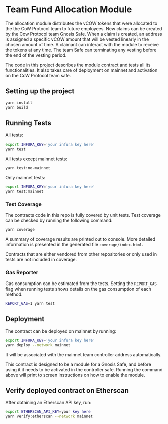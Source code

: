 # Team Fund Allocation Module

The allocation module distributes the vCOW tokens that were allocated to the the CoW Protocol team to future employees.
New claims can be created by the Cow Protocol team Gnosis Safe.
When a claim is created, an address is assigned a specific vCOW amount that will be vested linearly in the chosen amount of time.
A claimant can interact with the module to receive the tokens at any time.
The team Safe can terminating any vesting before the end of the vesting period.

The code in this project describes the module contract and tests all its functionalities.
It also takes care of deployment on mainnet and activation on the CoW Protocol team safe.


## Setting up the project

```sh
yarn install
yarn build
```

## Running Tests

All tests:

```sh
export INFURA_KEY='your infura key here'
yarn test
```

All tests except mainnet tests:

```sh
yarn test:no-mainnet
```

Only mainnet tests:

```sh
export INFURA_KEY='your infura key here'
yarn test:mainnet
```

### Test Coverage

The contracts code in this repo is fully covered by unit tests.
Test coverage can be checked by running the following command:

```sh
yarn coverage
```

A summary of coverage results are printed out to console. More detailed information is presented in the generated file `coverage/index.html`.

Contracts that are either vendored from other repositories or only used in tests are not included in coverage.

### Gas Reporter

Gas consumption can be estimated from the tests. Setting the `REPORT_GAS` flag when running tests shows details on the gas consumption of each method.

```sh
REPORT_GAS=1 yarn test
```

## Deployment

The contract can be deployed on mainnet by running:

```sh
export INFURA_KEY='your infura key here'
yarn deploy --network mainnet
```

It will be associated with the mainnet team controller address automatically.

This contract is designed to be a module for a Gnosis Safe, and before using it it needs to be activated in the controller safe.
Running the command above will print to screen instructions on how to enable the module.

## Verify deployed contract on Etherscan

After obtaining an Etherscan API key, run:

```sh
export ETHERSCAN_API_KEY=your key here
yarn verify:etherscan --network mainnet
```